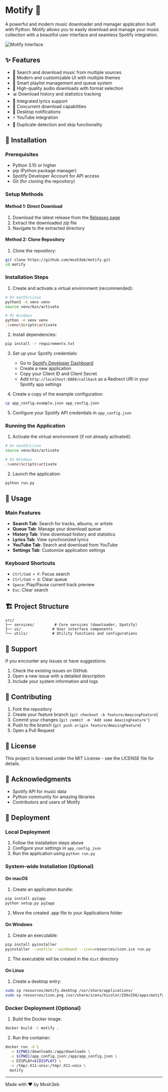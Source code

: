 # Motify 🎵

A powerful and modern music downloader and manager application built with Python. Motify allows you to easily download and manage your music collection with a beautiful user interface and seamless Spotify integration.

![Motify Interface](Screen%20Shot%202025-04-14%20at%2000.22.53%20AM.png)

## ✨ Features

- 🎯 Search and download music from multiple sources
- 🎨 Modern and customizable UI with multiple themes
- 📑 Smart playlist management and queue system
- 🎵 High-quality audio downloads with format selection
- 📊 Download history and statistics tracking
- 🎤 Integrated lyrics support
- 🔄 Concurrent download capabilities
- 📱 Desktop notifications
- ⚡ YouTube integration
- 🎯 Duplicate detection and skip functionality

## 🚀 Installation

### Prerequisites

- Python 3.10 or higher
- pip (Python package manager)
- Spotify Developer Account for API access
- Git (for cloning the repository)

### Setup Methods

#### Method 1: Direct Download
1. Download the latest release from the [Releases page](https://github.com/mosh3eb/motify/releases)
2. Extract the downloaded zip file
3. Navigate to the extracted directory

#### Method 2: Clone Repository
1. Clone the repository:
```bash
git clone https://github.com/mosh3eb/motify.git
cd motify
```

### Installation Steps

1. Create and activate a virtual environment (recommended):
```bash
# On macOS/Linux
python3 -m venv venv
source venv/bin/activate

# On Windows
python -m venv venv
.\venv\Scripts\activate
```

2. Install dependencies:
```bash
pip install -r requirements.txt
```

3. Set up your Spotify credentials:
   - Go to [Spotify Developer Dashboard](https://developer.spotify.com/dashboard)
   - Create a new application
   - Copy your Client ID and Client Secret
   - Add `http://localhost:8888/callback` as a Redirect URI in your Spotify app settings

4. Create a copy of the example configuration:
```bash
cp app_config.example.json app_config.json
```

5. Configure your Spotify API credentials in `app_config.json`

### Running the Application

1. Activate the virtual environment (if not already activated):
```bash
# On macOS/Linux
source venv/bin/activate

# On Windows
.\venv\Scripts\activate
```

2. Launch the application:
```bash
python run.py
```

## 📱 Usage

### Main Features
- **Search Tab**: Search for tracks, albums, or artists
- **Queue Tab**: Manage your download queue
- **History Tab**: View download history and statistics
- **Lyrics Tab**: View synchronized lyrics
- **YouTube Tab**: Search and download from YouTube
- **Settings Tab**: Customize application settings

### Keyboard Shortcuts
- `Ctrl/Cmd + F`: Focus search
- `Ctrl/Cmd + Q`: Clear queue
- `Space`: Play/Pause current track preview
- `Esc`: Clear search

## 🏗️ Project Structure

```
src/
├── services/         # Core services (downloader, Spotify)
├── ui/              # User interface components
└── utils/           # Utility functions and configurations
```

## 🛟 Support

If you encounter any issues or have suggestions:
1. Check the existing issues on GitHub
2. Open a new issue with a detailed description
3. Include your system information and logs

## 🤝 Contributing

1. Fork the repository
2. Create your feature branch (`git checkout -b feature/AmazingFeature`)
3. Commit your changes (`git commit -m 'Add some AmazingFeature'`)
4. Push to the branch (`git push origin feature/AmazingFeature`)
5. Open a Pull Request

## 📝 License

This project is licensed under the MIT License - see the LICENSE file for details.

## 🙏 Acknowledgments

- Spotify API for music data
- Python community for amazing libraries
- Contributors and users of Motify

## 🔧 Deployment

### Local Deployment

1. Follow the installation steps above
2. Configure your settings in `app_config.json`
3. Run the application using `python run.py`

### System-wide Installation (Optional)

#### On macOS
1. Create an application bundle:
```bash
pip install py2app
python setup.py py2app
```
2. Move the created .app file to your Applications folder

#### On Windows
1. Create an executable:
```bash
pip install pyinstaller
pyinstaller --onefile --windowed --icon=resources/icon.ico run.py
```
2. The executable will be created in the `dist` directory

#### On Linux
1. Create a desktop entry:
```bash
sudo cp resources/motify.desktop /usr/share/applications/
sudo cp resources/icon.png /usr/share/icons/hicolor/256x256/apps/motify.png
```

### Docker Deployment (Optional)

1. Build the Docker image:
```bash
docker build -t motify .
```

2. Run the container:
```bash
docker run -d \
  -v ${PWD}/downloads:/app/downloads \
  -v ${PWD}/app_config.json:/app/app_config.json \
  -e DISPLAY=${DISPLAY} \
  -v /tmp/.X11-unix:/tmp/.X11-unix \
  motify
```

---
Made with ❤️ by Mosh3eb
